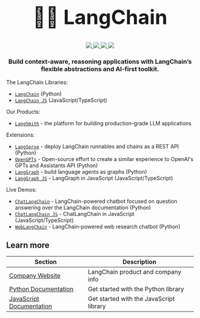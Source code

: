 <h1 align="center" style="font-size:40pt;">
  🦜🔗 LangChain
</h1>

<div>
  <p align="center">
    <a
    href="https://twitter.com/langchainai">
        <img src="https://img.shields.io/badge/X/Twitter-000000?style=for-the-badge&logo=x&logoColor=white" />
    </a>
    <a href="https://www.linkedin.com/company/langchain/">
        <img src="https://img.shields.io/badge/LinkedIn-0077B5?style=for-the-badge&logo=linkedin&logoColor=white" />
    </a>
    <a href="https://discord.gg/5Fgux4em9W">
        <img src="https://img.shields.io/badge/Discord-5865F2?style=for-the-badge&logo=discord&logoColor=white" />
    </a>
    <a href="https://www.youtube.com/@LangChain">
        <img src="https://img.shields.io/badge/YouTube-FF0000?style=for-the-badge&logo=youtube&logoColor=white" />
    </a>
  </p>
</div>

<h3 align="center">
  <p>Build context-aware, reasoning applications with LangChain’s flexible abstractions and AI-first toolkit.</p>
</h3>

The LangChain Libraries:

- [`LangChain`](https://github.com/langchain-ai/langchain) (Python)
- [`LangChain JS`](https://github.com/langchain-ai/langchainjs) (JavaScript/TypeScript)

Our Products:
- [`LangSmith`](https://docs.smith.langchain.com) - the platform for building production-grade LLM applications

Extensions:
- [`LangServe`](https://github.com/langchain-ai/langserve) - deploy LangChain runnables and chains as a REST API (Python)
- [`OpenGPTs`](https://github.com/langchain-ai/opengpts) - Open-source effort to create a similar experience to OpenAI's GPTs and Assistants API (Python)
- [`LangGraph`](https://github.com/langchain-ai/langgraph) - build language agents as graphs (Python)
- [`LangGraph JS`](https://github.com/langchain-ai/langgraphjs) - LangGraph in JavaScript (JavaScript/TypeScript)

Live Demos:
- [`ChatLangChain`](https://github.com/langchain-ai/chat-langchain) - LangChain-powered chatbot focused on question answering over the LangChain documentation (Python)
- [`ChatLangChain JS`](https://github.com/langchain-ai/chat-langchainjs) - ChatLangChain in JavaScript (JavaScript/TypeScript)
- [`WebLangChain`](https://github.com/langchain-ai/weblangchain) - LangChain-powered web research chatbot (Python)

## Learn more

| Section | Description |
|-|-|
| [Company Website](https://langchain.com) | LangChain product and company info |
| [Python Documentation](https://python.langchain.com/docs/get_started/quickstart) | Get started with the Python library |
| [JavaScript Documentation](https://js.langchain.com/docs/get_started/quickstart) | Get started with the JavaScript library |